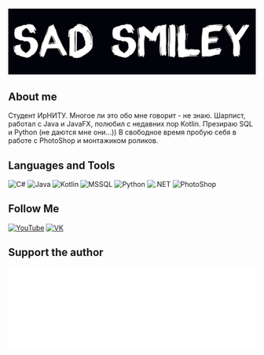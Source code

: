 [![Header](https://github.com/RUGameLink/RUGameLink/blob/main/assets/socmedia3.png)](https://vk.com/sad_sm)

## About me
Студент ИрНИТУ. Многое ли это обо мне говорит - не знаю. Шарпист, работал с Java и JavaFX, полюбил с недавних пор Kotlin. Презираю SQL и Python (не даются мне они...))
В свободное время пробую себя в работе с PhotoShop и монтажиком роликов.

## Languages and Tools
![C#](https://img.shields.io/badge/-C%23-000000?style=for-the-badge&logo=c-sharp&logoColor=white)
![Java](https://img.shields.io/badge/-Java-000000?style=for-the-badge&logo=java&logoColor=orange)
![Kotlin](https://img.shields.io/badge/-Kotlin-000000?style=for-the-badge&logo=kotlin&logoColor=red)
![MSSQL](https://img.shields.io/badge/-MSSQL-000000?style=for-the-badge&logo=microsoft-sql-server&logoColor=wtite)
![Python](https://img.shields.io/badge/-Python-000000?style=for-the-badge&logo=python&logoColor=yellow)
![.NET](https://img.shields.io/badge/-.NET-000000?style=for-the-badge&logo=.net&logoColor=white)
![PhotoShop](https://aleen42.github.io/badges/src/photoshop.svg)
## Follow Me
[![YouTube](https://img.shields.io/badge/YouTube-FF0000?style=for-the-badge&logo=youtube&logoColor=white)](https://www.youtube.com/channel/UCKf8I7pBPCvK64v2c6nfUXQ)
[![VK](https://img.shields.io/badge/VK-597da3?style=for-the-badge&logo=vk&logoColor=white)](https://vk.com/sad_sm)

## Support the author
[![Header](https://github.com/RUGameLink/RUGameLink/blob/main/assets/boosty.png)](https://boosty.to/sadsm)